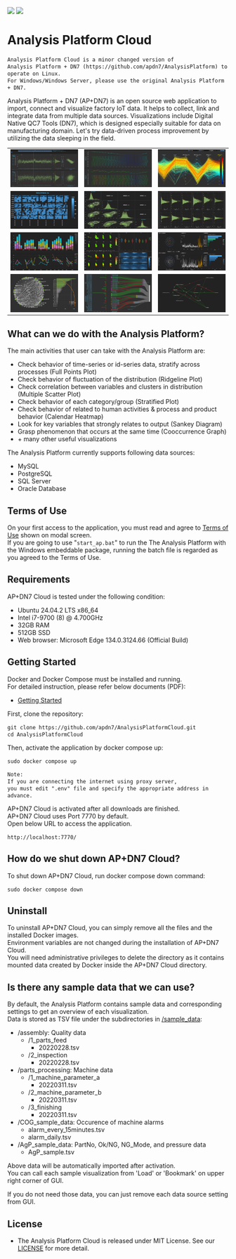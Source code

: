 
![](https://img.shields.io/github/v/release/apdn7/AnalysisPlatformCloud)
![](https://img.shields.io/github/release-date/apdn7/AnalysisPlatformCloud)

# Analysis Platform Cloud

```plaintext
Analysis Platform Cloud is a minor changed version of  
Analysis Platform + DN7 (https://github.com/apdn7/AnalysisPlatform) to operate on Linux.  
For Windows/Windows Server, please use the original Analysis Platform + DN7.
```

Analysis Platform + DN7 (AP+DN7) is an open source web application to import, connect and visualize factory IoT data. It helps to collect, link and integrate data from multiple data sources.
Visualizations include Digital Native QC7 Tools (DN7), which is designed especially suitable for data on manufacturing domain.
Let's try data-driven process improvement by utilizing the data sleeping in the field.

<table border="0">
<tr>
<td><img src="ap/config/image/FPP.png" alt="FPP" width="200"></td>
<td><img src="ap/config/image/RLP.png" alt="FPP" width="200"></td>
<td><img src="ap/config/image/PCP.png" alt="PCP" width="200"></td>
</tr>
<tr>
<td><img src="ap/config/image/CHM.png" alt="CHM" width="200"></td>
<td><img src="ap/config/image/MSP.png" alt="MSP" width="200"></td>
<td><img src="ap/config/image/StP.png" alt="PCP" width="200"></td>
</tr>
<tr>
<td><img src="ap/config/image/AgP.png" alt="AgP" width="200"></td>
<td><img src="ap/config/image/ScP.png" alt="ScP" width="200"></td>
<td><img src="ap/config/image/PCA.png" alt="PCA" width="200"></td>
</tr>
<tr>
<td><img src="ap/config/image/COG.png" alt="COG" width="200"></td>
<td><img src="ap/config/image/SkD.png" alt="SkD" width="200"></td>
<td><img src="ap/config/image/GL.png" alt="GL" width="200"></td>
</tr>
</table>

## What can we do with the Analysis Platform?

The main activities that user can take with the Analysis Platform are:

* Check behavior of time-series or id-series data, stratify across processes (Full Points Plot)
* Check behavior of fluctuation of the distribution (Ridgeline Plot)
* Check correlation between variables and clusters in distribution (Multiple Scatter Plot)
* Check behavior of each category/group (Stratified Plot)
* Check behavior of related to human activities & process and product behavior (Calendar Heatmap)
* Look for key variables that strongly relates to output (Sankey Diagram)
* Grasp phenomenon that occurs at the same time (Cooccurrence Graph)
* \+ many other useful visualizations

The Analysis Platform currently supports following data sources:  

* MySQL
* PostgreSQL
* SQL Server
* Oracle Database

## Terms of Use

On your first access to the application, you must read and agree to [Terms of Use](/about/terms_of_use_en.md) shown on modal screen.  
If you are going to use "`start_ap.bat`" to run the The Analysis Platform with the
Windows embeddable package, running the batch file is regarded as you agreed to the Terms of Use.

## Requirements

AP+DN7 Cloud is tested under the following condition:

* Ubuntu 24.04.2 LTS x86_64
* Intel i7-9700 (8) @ 4.700GHz
* 32GB RAM
* 512GB SSD
* Web browser: Microsoft Edge 134.0.3124.66 (Official Build)

## Getting Started

Docker and Docker Compose must be installed and running.  
For detailed instruction, please refer below documents (PDF):

* [Getting Started]()

First, clone the repository:

```shell
git clone https://github.com/apdn7/AnalysisPlatformCloud.git
cd AnalysisPlatformCloud
```

Then, activate the application by docker compose up:

```shell
sudo docker compose up
```

```plaintext
Note:
If you are connecting the internet using proxy server, 
you must edit ".env" file and specify the appropriate address in advance.
```

AP+DN7 Cloud is activated after all downloads are finished.  
AP+DN7 Cloud uses Port 7770 by default.  
Open below URL to access the application.

```plaintext
http://localhost:7770/
```

## How do we shut down AP+DN7 Cloud?

To shut down AP+DN7 Cloud, run docker compose down command:

```shell
sudo docker compose down
```

## Uninstall

To uninstall AP+DN7 Cloud, you can simply remove all the files and the installed Docker images.  
Environment variables are not changed during the installation of AP+DN7 Cloud.  
You will need administrative privileges to delete the directory as it contains  
mounted data created by Docker inside the AP+DN7 Cloud directory.

## Is there any sample data that we can use?

By default, the Analysis Platform contains sample data and corresponding settings to get an overview of each visualization.  
Data is stored as TSV file under the subdirectories in [/sample_data](/sample_data):

* /assembly: Quality data
  * /1_parts_feed
    * 20220228.tsv
  * /2_inspection
    * 20220228.tsv
* /parts_processing: Machine data
  * /1_machine_parameter_a
    * 20220311.tsv
  * /2_machine_parameter_b
    * 20220311.tsv
  * /3_finishing
    * 20220311.tsv
* /COG_sample_data: Occurence of machine alarms
  * alarm_every_15minutes.tsv
  * alarm_daily.tsv
* /AgP_sample_data: PartNo, Ok/NG, NG_Mode, and pressure data
  * AgP_sample.tsv

Above data will be automatically imported after activation.  
You can call each sample visualization from 'Load' or 'Bookmark' on upper right corner of GUI.

If you do not need those data, you can just remove each data source setting from GUI.

## License

* The Analysis Platform Cloud is released under MIT License. See our [LICENSE](LICENSE.md) for more detail.
